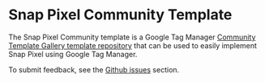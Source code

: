 # Snap Pixel Community Template

The Snap Pixel Community template is a Google Tag Manager [Community Template Gallery template repository](https://support.google.com/tagmanager/answer/9454109) that can be used to easily implement Snap Pixel using Google Tag Manager.

To submit feedback, see the [Github issues](https://github.com/Snapchat/snapchat-google-tag-manager/issues) section.
